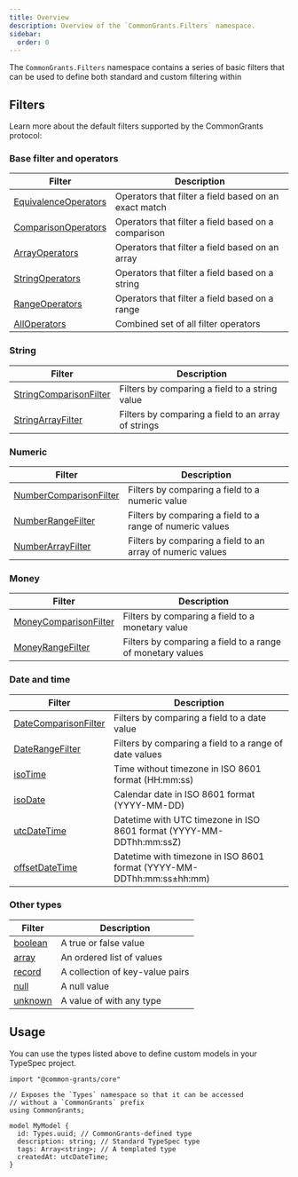 ```yaml
---
title: Overview
description: Overview of the `CommonGrants.Filters` namespace.
sidebar:
  order: 0
---
```


The `CommonGrants.Filters` namespace contains a series of basic filters that can be used to define both standard and custom filtering within

## Filters

Learn more about the default filters supported by the CommonGrants protocol:

### Base filter and operators

| Filter                                                                             | Description                                           |
| ---------------------------------------------------------------------------------- | ----------------------------------------------------- |
| [EquivalenceOperators](/simpler-grants/protocol/filters/base#equivalenceoperators) | Operators that filter a field based on an exact match |
| [ComparisonOperators](/simpler-grants/protocol/filters/base#comparisonoperators)   | Operators that filter a field based on a comparison   |
| [ArrayOperators](/simpler-grants/protocol/filters/base#arrayoperators)             | Operators that filter a field based on an array       |
| [StringOperators](/simpler-grants/protocol/filters/base#stringoperators)           | Operators that filter a field based on a string       |
| [RangeOperators](/simpler-grants/protocol/filters/base#rangeoperators)             | Operators that filter a field based on a range        |
| [AllOperators](/simpler-grants/protocol/filters/base#alloperators)                 | Combined set of all filter operators                  |

### String

| Filter                                                                                   | Description                                         |
| ---------------------------------------------------------------------------------------- | --------------------------------------------------- |
| [StringComparisonFilter](/simpler-grants/protocol/filters/string#stringcomparisonfilter) | Filters by comparing a field to a string value      |
| [StringArrayFilter](/simpler-grants/protocol/filters/string#stringarrayfilter)           | Filters by comparing a field to an array of strings |

### Numeric

| Filter                                                                                    | Description                                                |
| ----------------------------------------------------------------------------------------- | ---------------------------------------------------------- |
| [NumberComparisonFilter](/simpler-grants/protocol/filters/numeric#numbercomparisonfilter) | Filters by comparing a field to a numeric value            |
| [NumberRangeFilter](/simpler-grants/protocol/filters/numeric#numberrangefilter)           | Filters by comparing a field to a range of numeric values  |
| [NumberArrayFilter](/simpler-grants/protocol/filters/numeric#numberarrayfilter)           | Filters by comparing a field to an array of numeric values |

### Money

| Filter                                                                                | Description                                                |
| ------------------------------------------------------------------------------------- | ---------------------------------------------------------- |
| [MoneyComparisonFilter](/simpler-grants/protocol/filters/money#moneycomparisonfilter) | Filters by comparing a field to a monetary value           |
| [MoneyRangeFilter](/simpler-grants/protocol/filters/money#moneyrangefilter)           | Filters by comparing a field to a range of monetary values |

### Date and time

| Filter                                                                             | Description                                                           |
| ---------------------------------------------------------------------------------- | --------------------------------------------------------------------- |
| [DateComparisonFilter](/simpler-grants/protocol/filters/date#datecomparisonfilter) | Filters by comparing a field to a date value                          |
| [DateRangeFilter](/simpler-grants/protocol/filters/date#daterangefilter)           | Filters by comparing a field to a range of date values                |
| [isoTime](/simpler-grants-protocol/protocol/types/date#isotime)                    | Time without timezone in ISO 8601 format (HH:mm:ss)                   |
| [isoDate](/simpler-grants-protocol/protocol/types/date#isodate)                    | Calendar date in ISO 8601 format (YYYY-MM-DD)                         |
| [utcDateTime](/simpler-grants-protocol/protocol/types/date#utcdatetime)            | Datetime with UTC timezone in ISO 8601 format (YYYY-MM-DDThh:mm:ssZ)  |
| [offsetDateTime](/simpler-grants-protocol/protocol/types/date#offsetdatetime)      | Datetime with timezone in ISO 8601 format (YYYY-MM-DDThh:mm:ss±hh:mm) |

### Other types

| Filter                                                           | Description                     |
| ---------------------------------------------------------------- | ------------------------------- |
| [boolean](/simpler-grants-protocol/protocol/types/other#boolean) | A true or false value           |
| [array](/simpler-grants-protocol/protocol/types/other#array)     | An ordered list of values       |
| [record](/simpler-grants-protocol/protocol/types/other#record)   | A collection of key-value pairs |
| [null](/simpler-grants-protocol/protocol/types/other#null)       | A null value                    |
| [unknown](/simpler-grants-protocol/protocol/types/other#unknown) | A value of with any type        |

## Usage

You can use the types listed above to define custom models in your TypeSpec project.

```typespec
import "@common-grants/core"

// Exposes the `Types` namespace so that it can be accessed
// without a `CommonGrants` prefix
using CommonGrants;

model MyModel {
  id: Types.uuid; // CommonGrants-defined type
  description: string; // Standard TypeSpec type
  tags: Array<string>; // A templated type
  createdAt: utcDateTime;
}
```
